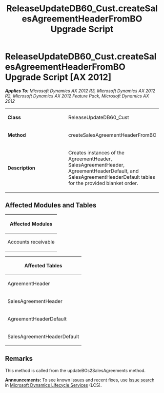 ﻿---
title: ReleaseUpdateDB60_Cust.createSalesAgreementHeaderFromBO Upgrade Script
TOCTitle: ReleaseUpdateDB60_Cust.createSalesAgreementHeaderFromBO Upgrade Script
ms:assetid: 4c9f5d23-1350-2e70-db2a-2724930d1a8e
ms:mtpsurl: https://msdn.microsoft.com/en-us/library/JJ685416(v=AX.60)
ms:contentKeyID: 49708121
ms.date: 05/18/2015
mtps_version: v=AX.60
---

# ReleaseUpdateDB60\_Cust.createSalesAgreementHeaderFromBO Upgrade Script [AX 2012]


_**Applies To:** Microsoft Dynamics AX 2012 R3, Microsoft Dynamics AX 2012 R2, Microsoft Dynamics AX 2012 Feature Pack, Microsoft Dynamics AX 2012_

<table>
<colgroup>
<col style="width: 50%" />
<col style="width: 50%" />
</colgroup>
<tbody>
<tr class="odd">
<td><p><strong>Class</strong></p></td>
<td><p>ReleaseUpdateDB60_Cust</p></td>
</tr>
<tr class="even">
<td><p><strong>Method</strong></p></td>
<td><p>createSalesAgreementHeaderFromBO</p></td>
</tr>
<tr class="odd">
<td><p><strong>Description</strong></p></td>
<td><p>Creates instances of the AgreementHeader, SalesAgreementHeader, AgreementHeaderDefault, and SalesAgreementHeaderDefault tables for the provided blanket order.</p></td>
</tr>
</tbody>
</table>


## Affected Modules and Tables

<table>
<colgroup>
<col style="width: 100%" />
</colgroup>
<thead>
<tr class="header">
<th><p>Affected Modules</p></th>
</tr>
</thead>
<tbody>
<tr class="odd">
<td><p>Accounts receivable</p></td>
</tr>
</tbody>
</table>


<table>
<colgroup>
<col style="width: 100%" />
</colgroup>
<thead>
<tr class="header">
<th><p>Affected Tables</p></th>
</tr>
</thead>
<tbody>
<tr class="odd">
<td><p>AgreementHeader</p></td>
</tr>
<tr class="even">
<td><p>SalesAgreementHeader</p></td>
</tr>
<tr class="odd">
<td><p>AgreementHeaderDefault</p></td>
</tr>
<tr class="even">
<td><p>SalesAgreementHeaderDefault</p></td>
</tr>
</tbody>
</table>


## Remarks

This method is called from the updateBOs2SalesAgreements method.

  
**Announcements:** To see known issues and recent fixes, use [Issue search](http://go.microsoft.com/fwlink/?linkid=389258) in [Microsoft Dynamics Lifecycle Services](http://go.microsoft.com/fwlink/?linkid=306505) (LCS).

